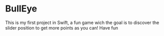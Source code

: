 # BullEye

This is my first project in Swift, a fun game wich the goal is to discover the slider position to get more points as you can! Have fun 


